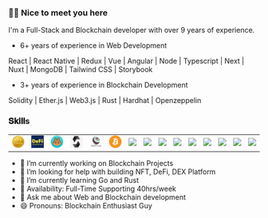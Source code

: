 ### 👨👩 Nice to meet you here &nbsp;

I'm a Full-Stack and Blockchain developer with over 9 years of experience.&nbsp;

- 6+ years of experience in Web Development&nbsp;

React | React Native | Redux | Vue | Angular | Node | Typescript | Next | Nuxt | MongoDB | Tailwind CSS | Storybook &nbsp;

- 3+ years of experience in Blockchain Development&nbsp;

Solidity | Ether.js | Web3.js | Rust | Hardhat | Openzeppelin&nbsp;

### 𝐒𝐤𝐢𝐥𝐥s
<table>
  <tr>
      <td><img src="https://github.com/kroim/profile/blob/master/icons/icon_nft.png?raw=true" width="200"></td>
      <td><img src="https://github.com/kroim/profile/blob/master/icons/icon_defi.png?raw=true" width="200"></td>
      <td><img src="https://github.com/kroim/profile/blob/master/icons/icon_pancake.png?raw=true" width="200"></td>
      <td><img src="https://github.com/kroim/profile/blob/master/icons/icon_solidity.png?raw=true" width="200"></td>
      <td><img src="https://github.com/kroim/profile/blob/master/icons/icon_truffle.png?raw=true" width="200"></td>
      <td><img src="https://github.com/kroim/profile/blob/master/icons/icon_bitcoin.png?raw=true" width="200"></td>
      <td><img src="https://cdn.iconscout.com/icon/free/png-128/javascript-1174950.png" width="200"></td>
      <td><img src="https://cdn.iconscout.com/icon/free/png-128/node-1174925.png" width="200"></td>
      <td><img src="go.png" width="200"></td>
      <td><img src="https://cdn.iconscout.com/icon/free/png-128/react-1175109.png" width="200"></td>
      <td><img src="https://cdn.iconscout.com/icon/free/png-128/vue-282497.png" width="200"></td>
      <td><img src="https://cdn.iconscout.com/icon/free/png-64/angular-226066.png" width="200"></td>
      <td><img src="https://cdn.iconscout.com/icon/free/png-64/html5-42-1175210.png" width="200"></td>
      <td><img src="https://cdn.iconscout.com/icon/free/png-64/css3-10-1175238.png" width="200"></td>
      <td><img src="https://cdn.iconscout.com/icon/free/png-64/php-28-226043.png" width="200"></td>
  </tr>  
</table>

- 🔭 I’m currently working on Blockchain Projects
- 🤔 I’m looking for help with building NFT, DeFi, DEX Platform
- 🌱 I’m currently learning Go and Rust
- 🚀 Availability: Full-Time Supporting 40hrs/week
- 💬 Ask me about Web and Blockchain development
- 😄 Pronouns: Blockchain Enthusiast Guy

